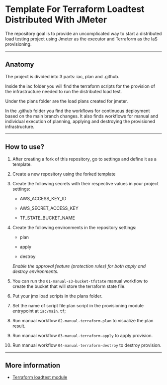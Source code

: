 # Template For Terraform Loadtest Distributed With JMeter

The repository goal is to provide an uncomplicated way to start a distributed load testing project using Jmeter as the executor and Terraform as the IaS provisioning.

---

## Anatomy

The project is divided into 3 parts: iac, plan and .github.

Inside the iac folder you will find the terraform scripts for the provision of the infrastructure needed to run the distributed load test.

Under the plans folder are the load plans created for jmeter.

In the .github folder you find the workflows for continuous deployment based on the main branch changes. It also finds workflows for manual and individual execution of planning, applying and destroying the provisioned infrastructure.

---

## How to use?

1. After creating a fork of this repository, go to settings and define it as a template.

2. Create a new repository using the forked template

3. Create the following secrets with their respective values ​​in your project settings:

    - AWS_ACCESS_KEY_ID

    - AWS_SECRET_ACCESS_KEY

    - TF_STATE_BUCKET_NAME

4. Create the following environments in the repository settings:

    - plan

    - apply

    - destroy

    *Enable the approval feature (protection rules) for both apply and destroy environments.*    

5. You can run the `01-manual-s3-bucket-tfstate` manual workflow to create the bucket that will store the terraform state file.

6. Put your jmx load scripts in the plans folder.

7. Set the name of script file plan script in the provisioning module entrypoint at `iac/main.tf`;

8. Run manual workflow `02-manual-terraform-plan` to visualize the plan result.

9. Run manual workflow `03-manual-terraform-apply` to apply provision.

10. Run manual workflow `04-manual-terraform-destroy` to destroy provision.

---

## More information

- [Terraform loadtest module](https://registry.terraform.io/modules/marcosborges/loadtest-distribuited/aws/latest)

